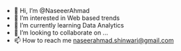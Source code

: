 - 👋 Hi, I’m @NaseeerAhmad
- 👀 I’m interested in Web based trends
- 🌱 I’m currently learning Data Analytics
- 💞️ I’m looking to collaborate on ...
- 📫 How to reach me naseerahmad.shinwari@gmail.com

<!---
NaseeerAhmad/NaseeerAhmad is a ✨ special ✨ repository because its `README.md` (this file) appears on your GitHub profile.
You can click the Preview link to take a look at your changes.
--->
